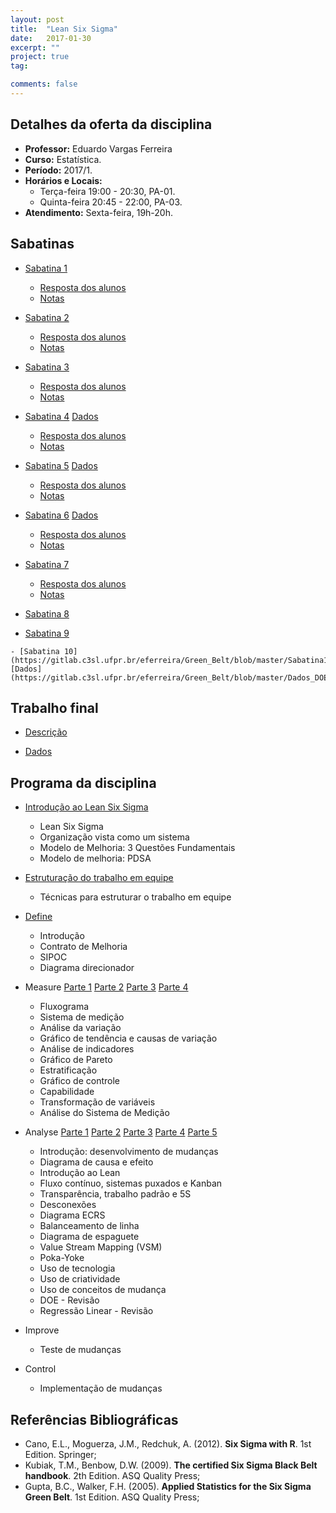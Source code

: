 ```yaml
---
layout: post
title:  "Lean Six Sigma"
date:   2017-01-30
excerpt: "" 
project: true
tag:

comments: false
---
```


## Detalhes da oferta da disciplina

  * **Professor:** Eduardo Vargas Ferreira
  * **Curso:** Estatística.
  * **Período:** 2017/1.
  * **Horários e Locais:**
     * Terça-feira 19:00 - 20:30, PA-01.
     * Quinta-feira 20:45 - 22:00, PA-03.
  * **Atendimento:** Sexta-feira, 19h-20h.

## Sabatinas

   - [Sabatina 1](https://gitlab.c3sl.ufpr.br/eferreira/Green_Belt/blob/master/Sabatina1.pdf)
       * [Resposta dos alunos](https://gitlab.c3sl.ufpr.br/eferreira/Green_Belt/blob/master/Sabatina1.rar) 
       * [Notas](https://gitlab.c3sl.ufpr.br/eferreira/Green_Belt/blob/master/notas1.pdf)
       
   - [Sabatina 2](https://gitlab.c3sl.ufpr.br/eferreira/Green_Belt/blob/master/Sabatina2.pdf)
       * [Resposta dos alunos](https://gitlab.c3sl.ufpr.br/eferreira/Green_Belt/blob/master/Sabatina2.rar)
       * [Notas](https://gitlab.c3sl.ufpr.br/eferreira/Green_Belt/blob/master/notas2.pdf)
       
   - [Sabatina 3](https://gitlab.c3sl.ufpr.br/eferreira/Green_Belt/blob/master/Sabatina3.pdf)
       * [Resposta dos alunos](https://gitlab.c3sl.ufpr.br/eferreira/Green_Belt/blob/master/Sabatina3.rar)
       * [Notas](https://gitlab.c3sl.ufpr.br/eferreira/Green_Belt/blob/master/notas3.pdf)
       
   - [Sabatina 4](https://gitlab.c3sl.ufpr.br/eferreira/Green_Belt/blob/master/Sabatina4.pdf) [Dados](https://gitlab.c3sl.ufpr.br/eferreira/Green_Belt/blob/master/Dados_sabatina4.xlsx)
       * [Resposta dos alunos](https://gitlab.c3sl.ufpr.br/eferreira/Green_Belt/blob/master/Sabatina4.rar)
       * [Notas](https://gitlab.c3sl.ufpr.br/eferreira/Green_Belt/blob/master/notas4.pdf)
   
   - [Sabatina 5](https://gitlab.c3sl.ufpr.br/eferreira/Green_Belt/blob/master/Sabatina5.pdf) [Dados](https://gitlab.c3sl.ufpr.br/eferreira/Green_Belt/blob/master/Dados_grafico_controle.xlsx)
       * [Resposta dos alunos](https://gitlab.c3sl.ufpr.br/eferreira/Green_Belt/blob/master/Sabatina5.rar)
       * [Notas](https://gitlab.c3sl.ufpr.br/eferreira/Green_Belt/blob/master/notas5.pdf)
          
   - [Sabatina 6](https://gitlab.c3sl.ufpr.br/eferreira/Green_Belt/blob/master/Sabatina6.pdf) [Dados](https://gitlab.c3sl.ufpr.br/eferreira/Green_Belt/blob/master/Dados_capab.xlsx)
       * [Resposta dos alunos](https://gitlab.c3sl.ufpr.br/eferreira/Green_Belt/blob/master/Sabatina6.rar)
       * [Notas](https://gitlab.c3sl.ufpr.br/eferreira/Green_Belt/blob/master/notas6.pdf)
       
   - [Sabatina 7](https://gitlab.c3sl.ufpr.br/eferreira/Green_Belt/blob/master/Sabatina7.pdf) 
       * [Resposta dos alunos](https://gitlab.c3sl.ufpr.br/eferreira/Green_Belt/blob/master/Sabatina7.rar)
       * [Notas](https://gitlab.c3sl.ufpr.br/eferreira/Green_Belt/blob/master/notas7.pdf)
   
   - [Sabatina 8](https://gitlab.c3sl.ufpr.br/eferreira/Green_Belt/blob/master/Sabatina8.pdf) 
   
   - [Sabatina 9](https://gitlab.c3sl.ufpr.br/eferreira/Green_Belt/blob/master/Sabatina9.pdf)
   
    - [Sabatina 10](https://gitlab.c3sl.ufpr.br/eferreira/Green_Belt/blob/master/Sabatina10.pdf) [Dados](https://gitlab.c3sl.ufpr.br/eferreira/Green_Belt/blob/master/Dados_DOE.xlsx)

## Trabalho final
    
   - [Descrição](https://gitlab.c3sl.ufpr.br/eferreira/Green_Belt/blob/master/Projeto_escrito.pdf) 
    
   - [Dados](https://gitlab.c3sl.ufpr.br/eferreira/Green_Belt/blob/master/Dados.xlsx)

## Programa da disciplina

   - [Introdução ao Lean Six Sigma](https://gitlab.c3sl.ufpr.br/eferreira/Green_Belt/blob/master/Introducao.pdf)
      * Lean Six Sigma
      * Organização vista como um sistema
      * Modelo de Melhoria: 3 Questões Fundamentais
      * Modelo de melhoria: PDSA

  - [Estruturação do trabalho em equipe](https://gitlab.c3sl.ufpr.br/eferreira/Green_Belt/blob/master/Trabalho_em_equipe.pdf)
      * Técnicas para estruturar o trabalho em equipe

  - [Define](https://gitlab.c3sl.ufpr.br/eferreira/Green_Belt/blob/master/Define.pdf)
      * Introdução
      * Contrato de Melhoria
      * SIPOC
      * Diagrama direcionador

  - Measure [Parte 1](https://gitlab.c3sl.ufpr.br/eferreira/Green_Belt/blob/master/measure.pdf) [Parte 2](https://gitlab.c3sl.ufpr.br/eferreira/Green_Belt/blob/master/measure_p2.pdf) [Parte 3](https://gitlab.c3sl.ufpr.br/eferreira/Green_Belt/blob/master/measure_p3.pdf) [Parte 4](https://gitlab.c3sl.ufpr.br/eferreira/Green_Belt/blob/master/measure_p4.pdf)
      * Fluxograma
      * Sistema de medição
      * Análise da variação
      * Gráfico de tendência e causas de variação
      * Análise de indicadores
      * Gráfico de Pareto
      * Estratificação
      * Gráfico de controle
      * Capabilidade
      * Transformação de variáveis
      * Análise do Sistema de Medição

  - Analyse [Parte 1](https://gitlab.c3sl.ufpr.br/eferreira/Green_Belt/blob/master/Analyse.pdf) [Parte 2](https://gitlab.c3sl.ufpr.br/eferreira/Green_Belt/blob/master/Analyse_p2.pdf) [Parte 3](https://gitlab.c3sl.ufpr.br/eferreira/Green_Belt/blob/master/Analyse_p3.pdf) [Parte 4](https://gitlab.c3sl.ufpr.br/eferreira/Green_Belt/blob/master/Analyse_p4.pdf) [Parte 5](https://gitlab.c3sl.ufpr.br/eferreira/Green_Belt/blob/master/Analyse_p5.pdf)
      * Introdução: desenvolvimento de mudanças
      * Diagrama de causa e efeito
      * Introdução ao Lean
      * Fluxo contínuo, sistemas puxados e Kanban
      * Transparência, trabalho padrão e 5S
      * Desconexões
      * Diagrama ECRS
      * Balanceamento de linha
      * Diagrama de espaguete
      * Value Stream Mapping (VSM)
      * Poka-Yoke
      * Uso de tecnologia
      * Uso de criatividade
      * Uso de conceitos de mudança
      * DOE - Revisão
      * Regressão Linear - Revisão

  - Improve
      * Teste de mudanças

  - Control
      * Implementação de mudanças
      
## Referências Bibliográficas

* Cano, E.L., Moguerza, J.M., Redchuk, A. (2012). **Six Sigma with R**. 1st Edition. Springer; 
* Kubiak, T.M., Benbow, D.W. (2009). **The certified Six Sigma Black Belt handbook**. 2th Edition. ASQ Quality Press;
* Gupta, B.C., Walker, F.H. (2005). **Applied Statistics for the Six Sigma Green Belt**. 1st Edition. ASQ Quality Press;





